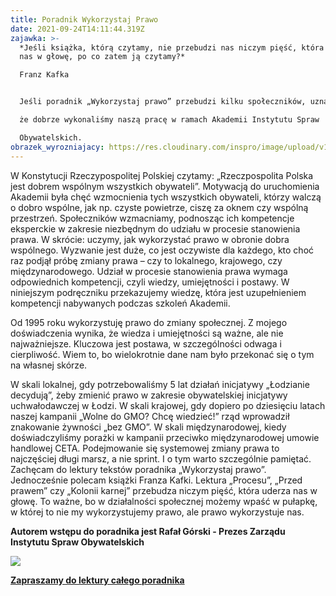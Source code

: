 ```yaml
---
title: Poradnik Wykorzystaj Prawo
date: 2021-09-24T14:11:44.319Z
zajawka: >-
  *Jeśli książka, którą czytamy, nie przebudzi nas niczym pięść, która uderza
  nas w głowę, po co zatem ją czytamy?*

  Franz Kafka


  Jeśli poradnik „Wykorzystaj prawo” przebudzi kilku społeczników, uznam,

  że dobrze wykonaliśmy naszą pracę w ramach Akademii Instytutu Spraw

  Obywatelskich.
obrazek_wyrozniajacy: https://res.cloudinary.com/inspro/image/upload/v1632492686/aiso/wykorzystaj-prawo1_1.png
---
```

W Konstytucji Rzeczypospolitej Polskiej czytamy: „Rzeczpospolita Polska
jest dobrem wspólnym wszystkich obywateli”. Motywacją do uruchomienia
Akademii była chęć wzmocnienia tych wszystkich obywateli, którzy
walczą o dobro wspólne, jak np. czyste powietrze, ciszę za oknem czy wspólną
przestrzeń. Społeczników wzmacniamy, podnosząc ich kompetencje
eksperckie w zakresie niezbędnym do udziału w procesie stanowienia prawa.
W skrócie: uczymy, jak wykorzystać prawo w obronie dobra wspólnego.
Wyzwanie jest duże, co jest oczywiste dla każdego, kto choć raz podjął
próbę zmiany prawa – czy to lokalnego, krajowego, czy międzynarodowego.
Udział w procesie stanowienia prawa wymaga odpowiednich kompetencji,
czyli wiedzy, umiejętności i postawy. W niniejszym podręczniku przekazujemy
wiedzę, która jest uzupełnieniem kompetencji nabywanych podczas
szkoleń Akademii.


Od 1995 roku wykorzystuję prawo do zmiany społecznej. Z mojego doświadczenia
wynika, że wiedza i umiejętności są ważne, ale nie najważniejsze.
Kluczowa jest postawa, w szczególności odwaga i cierpliwość. Wiem to,
bo wielokrotnie dane nam było przekonać się o tym na własnej skórze.

W skali lokalnej, gdy potrzebowaliśmy 5 lat działań inicjatywy „Łodzianie
decydują”, żeby zmienić prawo w zakresie obywatelskiej inicjatywy
uchwałodawczej w Łodzi. W skali krajowej, gdy dopiero po dziesięciu
latach naszej kampanii „Wolne do GMO? Chcę wiedzieć!” rząd wprowadził
znakowanie żywności „bez GMO”. W skali międzynarodowej, kiedy
doświadczyliśmy porażki w kampanii przeciwko międzynarodowej umowie
handlowej CETA. Podejmowanie się systemowej zmiany prawa to
najczęściej długi marsz, a nie sprint. I o tym warto szczególnie pamiętać.
Zachęcam do lektury tekstów poradnika „Wykorzystaj prawo”. Jednocześnie
polecam książki Franza Kafki. Lektura „Procesu”, „Przed prawem” czy
„Kolonii karnej” przebudza niczym pięść, która uderza nas w głowę. To
ważne, bo w działalności społecznej możemy wpaść w pułapkę, w której
to nie my wykorzystujemy prawo, ale prawo wykorzystuje nas.


**Autorem wstępu do poradnika jest Rafał Górski - Prezes Zarządu Instytutu Spraw Obywatelskich**

![](https://res.cloudinary.com/inspro/image/upload/v1632493090/aiso/wykorzystaj-prawo_ok%C5%82adka.png)

**[Zapraszamy do lektury całego poradnika](https://res.cloudinary.com/inspro/image/upload/v1632492372/aiso/Wykorzystaj-Prawo.pdf)**